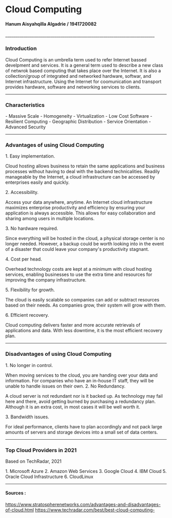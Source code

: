 <h1>Cloud Computing</h1>
<h4>Hanum Aisyahqilla Algadrie / 1941720082</h4>
_________________________________________________________________________

<h3>Introduction</h3>
<p>Cloud Computing is an umbrella term used to refer Internet bassed develpment and services. It is a general term used to describe a new class of netwrok based computing that takes place over the Internet. It is also a collection/group of integrated and networked hardware, softwar, and Internet infrastructure. Using the Internet for coomunication and transport provides hardware, software and networking services to clients.</p>

_________________________________________________________________________

<h3>Characteristics</h3>
- Massive Scale 
- Homogeneity
- Virtualization
- Low Cost Software
- Resilient Computing 
- Geographic Distribution
- Service Orientation
- Advanced Security

_________________________________________________________________________

<h3>Advantages of using Cloud Computing</h3>
1. Easy implementation. 
<p> Cloud hosting allows business to retain the same applications and business processes without having to deal with the backend technicalities. Readily manageable by the Internet, a cloud infrastructure can be accessed by enterprises easily and quickly. </p>
2. Accessibility.
<p> Access your data anywhere, anytime. An Internet cloud infrastructure maximizes enterprise productivity and efficiency by ensuring your application is always accessible. This allows for easy collaboration and sharing among users in multiple locations. </p>
3. No hardware required. 
<p> Since everything will be hosted in the cloud, a physical storage center is no longer needed. However, a backup could be worth looking into in the event of a disaster that could leave your company's productivity stagnant.</p>
4. Cost per head. 
<p> Overhead technology costs are kept at a minimum with cloud hosting services, enabling businesses to use the extra time and resources for improving the company infrastructure. </p>
5. Flexibility for growth. 
<p> The cloud is easily scalable so companies can add or subtract resources based on their needs. As companies grow, their system will grow with them. </p>
6. Efficient recovery. 
<p> Cloud computing delivers faster and more accurate retrievals of applications and data. With less downtime, it is the most efficient recovery plan. </p>

_________________________________________________________________________

<h3>Disadvantages of using Cloud Computing</h3>
1. No longer in control. 
<p> When moving services to the cloud, you are handing over your data and information. For companies who have an in-house IT staff, they will be unable to handle issues on their own. 
2. No Redundancy. 
<p> A cloud server is not redundant nor is it backed up. As technology may fail here and there, avoid getting burned by purchasing a redundancy plan. Although it is an extra cost, in most cases it will be well worth it. </p> 
3. Bandwidth issues. 
<p> For ideal performance, clients have to plan accordingly and not pack large amounts of servers and storage devices into a small set of data centers. </p>

_________________________________________________________________________

<h3>Top Cloud Providers in 2021</h3>
<p> Based on TechRadar, 2021</p>
1. Microsoft Azure
2. Amazon Web Services
3. Google Cloud
4. IBM Cloud
5. Oracle Cloud Infrastructure
6. CloudLinux 

_________________________________________________________________________

<h4>Sources : </h4>

<https://www.stratospherenetworks.com/advantages-and-disadvantages-of-cloud.html>
<https://www.techradar.com/best/best-cloud-computing->